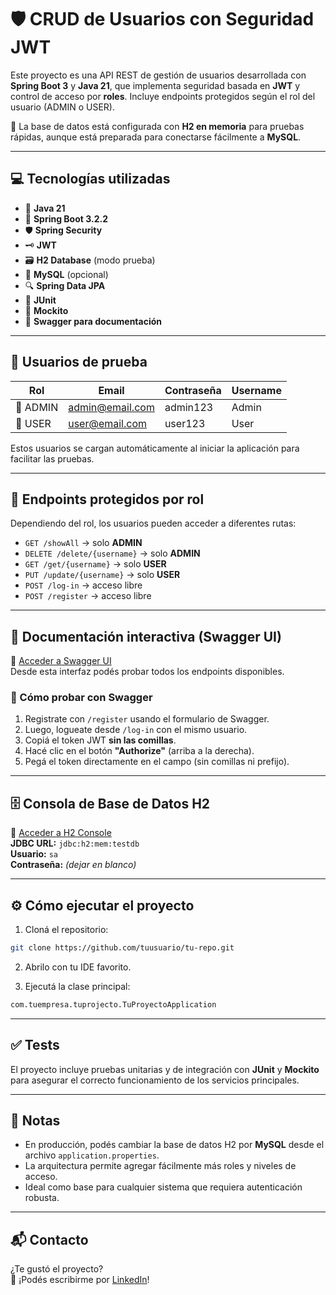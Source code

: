 
# 🛡️ CRUD de Usuarios con Seguridad JWT

Este proyecto es una API REST de gestión de usuarios desarrollada con **Spring Boot 3** y **Java 21**, que implementa seguridad basada en **JWT** y 
control de acceso por **roles**. Incluye endpoints protegidos según el rol del usuario (ADMIN o USER).

📁 La base de datos está configurada con **H2 en memoria** para pruebas rápidas, aunque está preparada para conectarse fácilmente a **MySQL**.

---

## 💻 Tecnologías utilizadas

- 🧩 **Java 21**
- 🌱 **Spring Boot 3.2.2**
- 🛡️ **Spring Security**
- 🗝️ **JWT**
- 🗃️ **H2 Database** (modo prueba)
- 🐬 **MySQL** (opcional)
- 🔍 **Spring Data JPA**
- 🧪 **JUnit**
- 🧱 **Mockito**
- 📘 **Swagger para documentación**

---

## 👥 Usuarios de prueba

| Rol        | Email             | Contraseña | Username |
|------------|-------------------|------------|----------|
| 👑 ADMIN   | admin@email.com   | admin123   | Admin    |
| 🙋 USER    | user@email.com    | user123    | User     |

Estos usuarios se cargan automáticamente al iniciar la aplicación para facilitar las pruebas.

---

## 🔐 Endpoints protegidos por rol

Dependiendo del rol, los usuarios pueden acceder a diferentes rutas:

- `GET /showAll` → solo **ADMIN**
- `DELETE /delete/{username}` → solo **ADMIN**
- `GET /get/{username}` → solo **USER**
- `PUT /update/{username}` → solo **USER**
- `POST /log-in` → acceso libre
- `POST /register` → acceso libre

---

## 🧭 Documentación interactiva (Swagger UI)

🔹 [Acceder a Swagger UI](http://localhost:8080/swagger-ui/index.html)  
Desde esta interfaz podés probar todos los endpoints disponibles.

### 🔑 Cómo probar con Swagger

1. Registrate con `/register` usando el formulario de Swagger.
2. Luego, logueate desde `/log-in` con el mismo usuario.
3. Copiá el token JWT **sin las comillas**.
4. Hacé clic en el botón **"Authorize"** (arriba a la derecha).
5. Pegá el token directamente en el campo (sin comillas ni prefijo).

---

## 🗄️ Consola de Base de Datos H2

🔹 [Acceder a H2 Console](http://localhost:8080/h2-console)  
**JDBC URL:** `jdbc:h2:mem:testdb`  
**Usuario:** `sa`  
**Contraseña:** *(dejar en blanco)*

---

## ⚙️ Cómo ejecutar el proyecto

1. Cloná el repositorio:
```bash
git clone https://github.com/tuusuario/tu-repo.git
```

2. Abrilo con tu IDE favorito.

3. Ejecutá la clase principal:
```bash
com.tuempresa.tuprojecto.TuProyectoApplication
```

---

## ✅ Tests

El proyecto incluye pruebas unitarias y de integración con **JUnit** y **Mockito** para asegurar el correcto funcionamiento de los servicios principales.

---

## 📝 Notas

- En producción, podés cambiar la base de datos H2 por **MySQL** desde el archivo `application.properties`.
- La arquitectura permite agregar fácilmente más roles y niveles de acceso.
- Ideal como base para cualquier sistema que requiera autenticación robusta.

---

## 📬 Contacto

¿Te gustó el proyecto?  
📨 ¡Podés escribirme por [LinkedIn](https://www.linkedin.com/in/daniel-iwach/)!  
